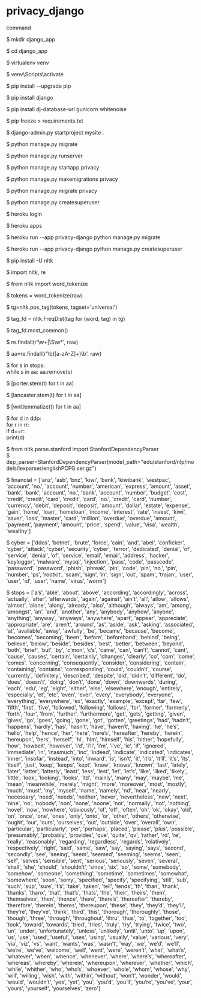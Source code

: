 # privacy_django

command  

$ mkdir django_app  

$ cd django_app  

$ virtualenv venv  

$ venv\Scripts\activate  

$ pip install --upgrade pip  

$ pip install django  

$ pip install dj-database-url gunicorn whitenoise  

$ pip freeze > requirements.txt  

$ django-admin.py startproject mysite .  

$ python manage.py migrate  

$ python manage.py runserver  

$ python manage.py startapp privacy  

$ python manage.py makemigrations privacy  

$ python manage.py migrate privacy  

$ python manage.py createsuperuser  

$ heroku login  

$ heroku apps  

$ heroku run --app privacy-django python manage.py migrate  

$ heroku run --app privacy-django python manage.py createsuperuser  

$ pip install -U nltk  

$ import nltk, re  

$ from nltk import word_tokenize  

$ tokens = word_tokenize(raw)  

$ tg=nltk.pos_tag(tokens, tagset='universal')  

$ tag_fd = nltk.FreqDist(tag for (word, tag) in tg)  

$ tag_fd.most_common()  

$ re.findall(r'\w+|\S\w*', raw)  

$ aa=re.findall(r'\b([a-zA-Z]+)\b', raw)  

$ for s in stops:  
	while s in aa: aa.remove(s)  

$ [porter.stem(t) for t in aa]  

$ [lancaster.stem(t) for t in aa]  

$ [wnl.lemmatize(t) for t in aa]  

$ for d in ddp:  
	for r in rr:  
		if d==r:  
			print(d)  

$ from nltk.parse.stanford import StanfordDependencyParser  
$ dep_parser=StanfordDependencyParser(model_path="edu/stanford/nlp/models/lexparser/englishPCFG.ser.gz")  









$ financial = ['anz', 'asb', 'bnz', 'kiwi', 'bank', 'kiwibank', 'westpac', 'account', 'no.', 'account', 'number', 'american', 'express', 'amount', 'asset', 'bank', 'bank', 'account', 'no.', 'bank', 'account', 'number', 'budget', 'cost', 'credit', 'credit', 'card', 'credit', 'card', 'no.', 'credit', 'card', 'number', 'currency', 'debit', 'deposit', 'deposit', 'amount', 'dollar', 'estate', 'expense', 'gain', 'home', 'loan', 'homeloan', 'income', 'interest', 'rate', 'invest', 'kiwi', 'saver', 'loss', 'master', 'card', 'million', 'overdue', 'overdue', 'amount', 'payment', 'payment', 'amount', 'price', 'spend', 'value', 'visa', 'wealth', 'wealthy']  

$ cyber = ['ddos', 'botnet', 'brute', 'force', 'cain', 'and', 'abel', 'conficker', 'cyber', 'attack', 'cyber', 'security', 'cyber', 'terror', 'dedicated', 'denial', 'of', 'service', 'denial', 'of', 'service', 'email', 'email', 'address', 'hacker', 'keylogger', 'malware', 'mysql', 'injection', 'pass', 'code', 'passcode', 'password', 'password', 'phish', 'phreak', 'pin', 'code', 'pin', 'no.', 'pin', 'number', 'ps', 'rootkit', 'scam', 'sign', 'in', 'sign', 'out', 'spam', 'trojan', 'user', 'user', 'id', 'user', 'name', 'virus', 'worm']  

$ stops = ['a’s', 'able', 'about', 'above', 'according', 'accordingly', 'across', 'actually', 'after', 'afterwards', 'again', 'against', 'ain’t', 'all', 'allow', 'allows', 'almost', 'alone', 'along', 'already', 'also', 'although', 'always', 'am', 'among', 'amongst', 'an', 'and', 'another', 'any', 'anybody', 'anyhow', 'anyone', 'anything', 'anyway', 'anyways', 'anywhere', 'apart', 'appear', 'appreciate', 'appropriate', 'are', 'aren’t', 'around', 'as', 'aside', 'ask', 'asking', 'associated', 'at', 'available', 'away', 'awfully', 'be', 'became', 'because', 'become', 'becomes', 'becoming', 'been', 'before', 'beforehand', 'behind', 'being', 'believe', 'below', 'beside', 'besides', 'best', 'better', 'between', 'beyond', 'both', 'brief', 'but', 'by', 'c’mon', 'c’s', 'came', 'can', 'can’t', 'cannot', 'cant', 'cause', 'causes', 'certain', 'certainly', 'changes', 'clearly', 'co', 'com', 'come', 'comes', 'concerning', 'consequently', 'consider', 'considering', 'contain', 'containing', 'contains', 'corresponding', 'could', 'couldn’t', 'course', 'currently', 'definitely', 'described', 'despite', 'did', 'didn’t', 'different', 'do', 'does', 'doesn’t', 'doing', 'don’t', 'done', 'down', 'downwards', 'during', 'each', 'edu', 'eg', 'eight', 'either', 'else', 'elsewhere', 'enough', 'entirely', 'especially', 'et', 'etc', 'even', 'ever', 'every', 'everybody', 'everyone', 'everything', 'everywhere', 'ex', 'exactly', 'example', 'except', 'far', 'few', 'fifth', 'first', 'five', 'followed', 'following', 'follows', 'for', 'former', 'formerly', 'forth', 'four', 'from', 'further', 'furthermore', 'get', 'gets', 'getting', 'given', 'gives', 'go', 'goes', 'going', 'gone', 'got', 'gotten', 'greetings', 'had', 'hadn’t', 'happens', 'hardly', 'has', 'hasn’t', 'have', 'haven’t', 'having', 'he', 'he’s', 'hello', 'help', 'hence', 'her', 'here', 'here’s', 'hereafter', 'hereby', 'herein', 'hereupon', 'hers', 'herself', 'hi', 'him', 'himself', 'his', 'hither', 'hopefully', 'how', 'howbeit', 'however', 'i’d', 'i’ll', 'i’m', 'i’ve', 'ie', 'if', 'ignored', 'immediate', 'in', 'inasmuch', 'inc', 'indeed', 'indicate', 'indicated', 'indicates', 'inner', 'insofar', 'instead', 'into', 'inward', 'is', 'isn’t', 'it', 'it’d', 'it’ll', 'it’s', 'its', 'itself', 'just', 'keep', 'keeps', 'kept', 'know', 'knows', 'known', 'last', 'lately', 'later', 'latter', 'latterly', 'least', 'less', 'lest', 'let', 'let’s', 'like', 'liked', 'likely', 'little', 'look', 'looking', 'looks', 'ltd', 'mainly', 'many', 'may', 'maybe', 'me', 'mean', 'meanwhile', 'merely', 'might', 'more', 'moreover', 'most', 'mostly', 'much', 'must', 'my', 'myself', 'name', 'namely', 'nd', 'near', 'nearly', 'necessary', 'need', 'needs', 'neither', 'never', 'nevertheless', 'new', 'next', 'nine', 'no', 'nobody', 'non', 'none', 'noone', 'nor', 'normally', 'not', 'nothing', 'novel', 'now', 'nowhere', 'obviously', 'of', 'off', 'often', 'oh', 'ok', 'okay', 'old', 'on', 'once', 'one', 'ones', 'only', 'onto', 'or', 'other', 'others', 'otherwise', 'ought', 'our', 'ours', 'ourselves', 'out', 'outside', 'over', 'overall', 'own', 'particular', 'particularly', 'per', 'perhaps', 'placed', 'please', 'plus', 'possible', 'presumably', 'probably', 'provides', 'que', 'quite', 'qv', 'rather', 'rd', 're', 'really', 'reasonably', 'regarding', 'regardless', 'regards', 'relatively', 'respectively', 'right', 'said', 'same', 'saw', 'say', 'saying', 'says', 'second', 'secondly', 'see', 'seeing', 'seem', 'seemed', 'seeming', 'seems', 'seen', 'self', 'selves', 'sensible', 'sent', 'serious', 'seriously', 'seven', 'several', 'shall', 'she', 'should', 'shouldn’t', 'since', 'six', 'so', 'some', 'somebody', 'somehow', 'someone', 'something', 'sometime', 'sometimes', 'somewhat', 'somewhere', 'soon', 'sorry', 'specified', 'specify', 'specifying', 'still', 'sub', 'such', 'sup', 'sure', 't’s', 'take', 'taken', 'tell', 'tends', 'th', 'than', 'thank', 'thanks', 'thanx', 'that', 'that’s', 'thats', 'the', 'their', 'theirs', 'them', 'themselves', 'then', 'thence', 'there', 'there’s', 'thereafter', 'thereby', 'therefore', 'therein', 'theres', 'thereupon', 'these', 'they', 'they’d', 'they’ll', 'they’re', 'they’ve', 'think', 'third', 'this', 'thorough', 'thoroughly', 'those', 'though', 'three', 'through', 'throughout', 'thru', 'thus', 'to', 'together', 'too', 'took', 'toward', 'towards', 'tried', 'tries', 'truly', 'try', 'trying', 'twice', 'two', 'un', 'under', 'unfortunately', 'unless', 'unlikely', 'until', 'unto', 'up', 'upon', 'us', 'use', 'used', 'useful', 'uses', 'using', 'usually', 'value', 'various', 'very', 'via', 'viz', 'vs', 'want', 'wants', 'was', 'wasn’t', 'way', 'we', 'we’d', 'we’ll', 'we’re', 'we’ve', 'welcome', 'well', 'went', 'were', 'weren’t', 'what', 'what’s', 'whatever', 'when', 'whence', 'whenever', 'where', 'where’s', 'whereafter', 'whereas', 'whereby', 'wherein', 'whereupon', 'wherever', 'whether', 'which', 'while', 'whither', 'who', 'who’s', 'whoever', 'whole', 'whom', 'whose', 'why', 'will', 'willing', 'wish', 'with', 'within', 'without', 'won’t', 'wonder', 'would', 'would', 'wouldn’t', 'yes', 'yet', 'you', 'you’d', 'you’ll', 'you’re', 'you’ve', 'your', 'yours', 'yourself', 'yourselves', 'zero']  
